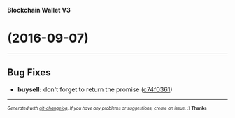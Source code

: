 __Blockchain Wallet V3__

#   (2016-09-07)



---

## Bug Fixes

- **buysell:** don't forget to return the promise
  ([c74f0361](https://github.com/blockchain/My-Wallet-V3/commit/c74f0361400610daa9760c65ef0185808018c941))



---
<sub><sup>*Generated with [git-changelog](https://github.com/rafinskipg/git-changelog). If you have any problems or suggestions, create an issue.* :) **Thanks** </sub></sup>